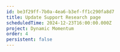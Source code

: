 ```yaml
---
id: be3f29ff-7b0a-4ea6-b3ef-ff1c290fa8d7
title: Update Support Research page
scheduledTime: 2024-12-23T16:00:00.000Z
project: Dynamic Momentum
order: 4
persistent: false
---
```


